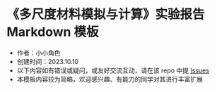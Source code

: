 # 《多尺度材料模拟与计算》实验报告 Markdown 模板

- 作者：小小角色
- 创建时间：2023.10.10
- 以下内容如有错误或疑问，或友好交流互动，请在该 repo 中提 [Issues](https://gitee.com/yangsl306/report-template-MMMS/issues/new)
- 本模板内容较为简略，欢迎感兴趣、有能力的同学对其进行丰富扩展
